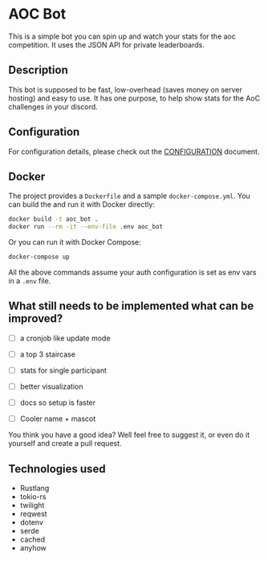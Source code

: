 # AOC Bot

This is a simple bot you can spin up and watch your stats for the aoc competition. It uses the JSON API for private leaderboards.

## Description

This bot is supposed to be fast, low-overhead (saves money on server hosting) and easy to use. It has one purpose, to help show stats for the AoC challenges in your discord.

## Configuration

For configuration details, please check out the [CONFIGURATION](CONFIGURATION.md) document.

## Docker

The project provides a `Dockerfile` and a sample `docker-compose.yml`. You can build the and run it
with Docker directly:

```sh
docker build -t aoc_bot .
docker run --rm -it --env-file .env aoc_bot
```

Or you can run it with Docker Compose:

```sh
docker-compose up
```

All the above commands assume your auth configuration is set as env vars in a `.env` file.

## What still needs to be implemented what can be improved?

- [ ] a cronjob like update mode
- [ ] a top 3 staircase
- [ ] stats for single participant
- [ ] better visualization
- [ ] docs so setup is faster

- [ ] Cooler name + mascot

You think you have a good idea? Well feel free to suggest it, or even do it yourself and create a pull request.

## Technologies used

- Rustlang
- tokio-rs
- twilight
- reqwest
- dotenv
- serde
- cached
- anyhow
